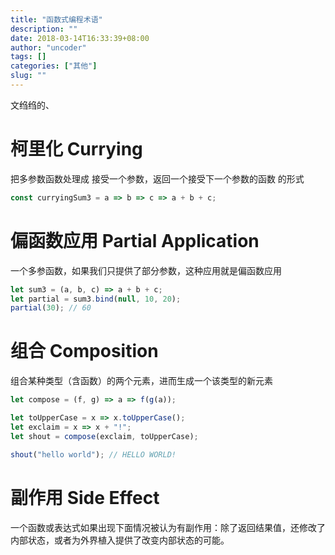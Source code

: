 ```yaml
---
title: "函数式编程术语"
description: ""
date: 2018-03-14T16:33:39+08:00
author: "uncoder"
tags: []
categories: ["其他"]
slug: ""
---
```


文绉绉的、

<!--more-->

# 柯里化 Currying

把多参数函数处理成 接受一个参数，返回一个接受下一个参数的函数 的形式

```js
const curryingSum3 = a => b => c => a + b + c;
```

# 偏函数应用 Partial Application

一个多参函数，如果我们只提供了部分参数，这种应用就是偏函数应用

```js
let sum3 = (a, b, c) => a + b + c;
let partial = sum3.bind(null, 10, 20);
partial(30); // 60
```

# 组合 Composition

组合某种类型（含函数）的两个元素，进而生成一个该类型的新元素

```js
let compose = (f, g) => a => f(g(a));

let toUpperCase = x => x.toUpperCase();
let exclaim = x => x + "!";
let shout = compose(exclaim, toUpperCase);

shout("hello world"); // HELLO WORLD!
```

# 副作用 Side Effect

一个函数或表达式如果出现下面情况被认为有副作用：除了返回结果值，还修改了内部状态，或者为外界植入提供了改变内部状态的可能。
